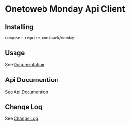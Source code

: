 # Onetoweb Monday Api Client

## Installing

```bash
composer require onetoweb/monday
```

## Usage

See [Documentation](docs/index.rst)

## Api Documention

See [Api Documention](https://developer.monday.com/api-reference/docs)

## Change Log

See [Change Log](CHANGELOG.md)